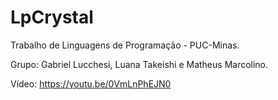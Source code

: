 # LpCrystal

Trabalho de Linguagens de Programação - PUC-Minas.

Grupo: Gabriel Lucchesi, Luana Takeishi e Matheus Marcolino.

Vídeo: https://youtu.be/0VmLnPhEJN0
